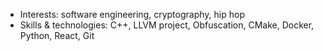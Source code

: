 - Interests: software engineering, cryptography, hip hop
- Skills & technologies: C++, LLVM project, Obfuscation, CMake, Docker, Python, React, Git
<!---
xamelllion/xamelllion is a ✨ special ✨ repository because its `README.md` (this file) appears on your GitHub profile.
You can click the Preview link to take a look at your changes.
--->
